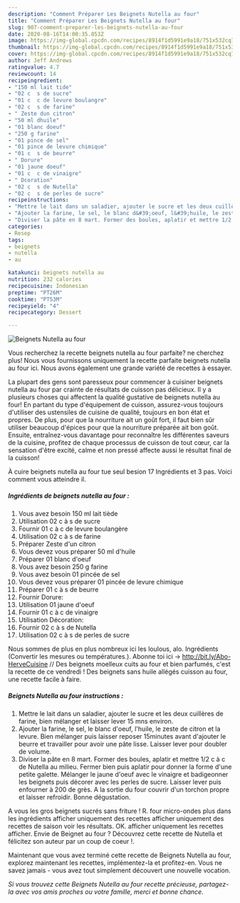 ```yaml
---
description: "Comment Préparer Les Beignets Nutella au four"
title: "Comment Préparer Les Beignets Nutella au four"
slug: 907-comment-preparer-les-beignets-nutella-au-four
date: 2020-08-16T14:00:35.853Z
image: https://img-global.cpcdn.com/recipes/8914f1d5991e9a18/751x532cq70/beignets-nutella-au-four-photo-principale-de-la-recette.jpg
thumbnail: https://img-global.cpcdn.com/recipes/8914f1d5991e9a18/751x532cq70/beignets-nutella-au-four-photo-principale-de-la-recette.jpg
cover: https://img-global.cpcdn.com/recipes/8914f1d5991e9a18/751x532cq70/beignets-nutella-au-four-photo-principale-de-la-recette.jpg
author: Jeff Andrews
ratingvalue: 4.7
reviewcount: 14
recipeingredient:
- "150 ml lait tide"
- "02 c  s de sucre"
- "01 c  c de levure boulangre"
- "02 c  s de farine"
- " Zeste dun citron"
- "50 ml dhuile"
- "01 blanc doeuf"
- "250 g farine"
- "01 pince de sel"
- "01 pince de levure chimique"
- "01 c  s de beurre"
- " Dorure"
- "01 jaune doeuf"
- "01 c  c de vinaigre"
- " Dcoration"
- "02 c  s de Nutella"
- "02 c  s de perles de sucre"
recipeinstructions:
- "Mettre le lait dans un saladier, ajouter le sucre et les deux cuillères de farine, bien mélanger et laisser lever 15 mns environ."
- "Ajouter la farine, le sel, le blanc d&#39;oeuf, l&#39;huile, le zeste de citron et la levure. Bien mélanger puis laisser reposer 15minutes avant d&#39;ajouter le beurre et travailler pour avoir une pâte lisse. Laisser lever pour doubler de volume."
- "Diviser la pâte en 8 mart. Former des boules, aplatir et mettre 1/2 c à c de Nutella au milieu. Fermer bien puis aplatir pour donner la forme d&#39;une petite galette. Mélanger le jaune d&#39;oeuf avec le vinaigre et badigeonner les beignets puis décorer avec les perles de sucre. Laisser lever puis enfourner à 200 de grès. A la sortie du four couvrir d&#39;un torchon propre et laisser refroidir. Bonne dégustation."
categories:
- Resep
tags:
- beignets
- nutella
- au

katakunci: beignets nutella au 
nutrition: 232 calories
recipecuisine: Indonesian
preptime: "PT26M"
cooktime: "PT53M"
recipeyield: "4"
recipecategory: Dessert

---
```



![Beignets Nutella au four](https://img-global.cpcdn.com/recipes/8914f1d5991e9a18/751x532cq70/beignets-nutella-au-four-photo-principale-de-la-recette.jpg)

Vous recherchez la recette beignets nutella au four parfaite? ne cherchez plus! Nous vous fournissons uniquement la recette parfaite beignets nutella au four ici. Nous avons également une grande variété de recettes à essayer.

La plupart des gens sont paresseux pour commencer à cuisiner beignets nutella au four par crainte de résultats de cuisson pas délicieux. Il y a plusieurs choses qui affectent la qualité gustative de beignets nutella au four! En partant du type d'équipement de cuisson, assurez-vous toujours d'utiliser des ustensiles de cuisine de qualité, toujours en bon état et propres. De plus, pour que la nourriture ait un goût fort, il faut bien sûr utiliser beaucoup d'épices pour que la nourriture préparée ait bon goût. Ensuite, entraînez-vous davantage pour reconnaître les différentes saveurs de la cuisine, profitez de chaque processus de cuisson de tout cœur, car la sensation d'être excité, calme et non pressé affecte aussi le résultat final de la cuisson!

<!--inarticleads1-->

À cuire beignets nutella au four tue seul besion 17 Ingrédients et 3 pas. Voici comment vous atteindre il.

##### Ingrédients de beignets nutella au four :

1. Vous avez besoin 150 ml lait tiède
1. Utilisation 02 c à s de sucre
1. Fournir 01 c à c de levure boulangère
1. Utilisation 02 c à s de farine
1. Préparer  Zeste d&#39;un citron
1. Vous devez vous préparer 50 ml d&#39;huile
1. Préparer 01 blanc d&#39;oeuf
1. Vous avez besoin 250 g farine
1. Vous avez besoin 01 pincée de sel
1. Vous devez vous préparer 01 pincée de levure chimique
1. Préparer 01 c à s de beurre
1. Fournir  Dorure:
1. Utilisation 01 jaune d&#39;oeuf
1. Fournir 01 c à c de vinaigre
1. Utilisation  Décoration:
1. Fournir 02 c à s de Nutella
1. Utilisation 02 c à s de perles de sucre


Nous sommes de plus en plus nombreux ici les loulous, alo. Ingrédients (Convertir les mesures ou températures.). Abonne toi ici → http://bit.ly/Abo-HerveCuisine // Des beignets moelleux cuits au four et bien parfumés, c&#39;est la recette de ce vendredi ! Des beignets sans huile allégés cuisson au four, une recette facile à faire. 

<!--inarticleads2-->

##### Beignets Nutella au four instructions :

1. Mettre le lait dans un saladier, ajouter le sucre et les deux cuillères de farine, bien mélanger et laisser lever 15 mns environ.
1. Ajouter la farine, le sel, le blanc d&#39;oeuf, l&#39;huile, le zeste de citron et la levure. Bien mélanger puis laisser reposer 15minutes avant d&#39;ajouter le beurre et travailler pour avoir une pâte lisse. Laisser lever pour doubler de volume.
1. Diviser la pâte en 8 mart. Former des boules, aplatir et mettre 1/2 c à c de Nutella au milieu. Fermer bien puis aplatir pour donner la forme d&#39;une petite galette. Mélanger le jaune d&#39;oeuf avec le vinaigre et badigeonner les beignets puis décorer avec les perles de sucre. Laisser lever puis enfourner à 200 de grès. A la sortie du four couvrir d&#39;un torchon propre et laisser refroidir. Bonne dégustation.


A vous les gros beignets sucrés sans friture ! R. four micro-ondes plus dans les ingrédients afficher uniquement des recettes afficher uniquement des recettes de saison voir les résultats. OK. afficher uniquement les recettes afficher. Envie de Beignet au four ? Découvrez cette recette de Nutella et félicitez son auteur par un coup de coeur !. 

<!--inarticleads1-->

<p>
Maintenant que vous avez terminé cette recette de Beignets Nutella au four, explorez maintenant les recettes, implémentez-la et profitez-en. Vous ne savez jamais - vous avez tout simplement découvert une nouvelle vocation.
</p>

<p>
<i>Si vous trouvez cette Beignets Nutella au four recette précieuse, partagez-la avec vos amis proches ou votre famille, merci et bonne chance.</i>
</p>
